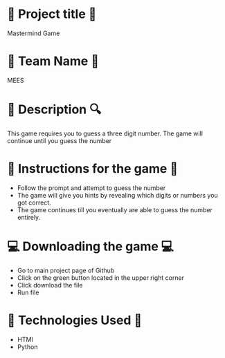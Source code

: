 # :page_with_curl: Project title :page_with_curl: 

   Mastermind Game

<!-- Team -->
# :blue_heart: Team Name :blue_heart:
   MEES

<!--Description -->
# :mag_right: Description :mag:

This game requires you to guess a three digit number. The game will continue until you guess the number

<!--Instructions for the game-->
# :bookmark_tabs: Instructions for the game :bookmark_tabs:

- Follow the prompt and attempt to guess the number
- The game will give you hints by revealing which digits or numbers you got correct.
- The game continues till you eventually are able to guess the number entirely.



<!--Downloading -->
# :computer: Downloading the game :computer: 
- Go to main project page of Github 
- Click on the green button located in the upper right corner
- Click download the file
- Run file 

# :space_invader: Technologies Used :space_invader:
- HTMl
- Python


